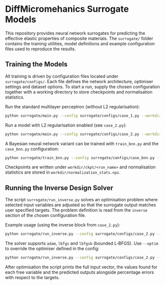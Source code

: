 # DiffMicromehanics Surrogate Models

This repository provides neural network surrogates for predicting the effective elastic properties of composite materials. The `surrogate/` folder contains the training utilities, model definitions and example configuration files used to reproduce the results.

## Training the Models

All training is driven by configuration files located under `surrogate/configs/`. Each file defines the network architecture, optimiser settings and dataset options. To start a run, supply the chosen configuration together with a working directory to store checkpoints and normalisation statistics.

Run the standard multilayer perceptron (without L2 regularisation):

```bash
python surrogate/main.py --config surrogate/configs/case_1.py --workdir <path>
```

Run a model with L2 regularisation enabled (see `case_2.py`):

```bash
python surrogate/main.py --config surrogate/configs/case_2.py --workdir <path>
```

A Bayesian neural network variant can be trained with `train_bnn.py` and the `case_bnn.py` configuration:

```bash
python surrogate/train_bnn.py --config surrogate/configs/case_bnn.py --workdir <path>
```

Checkpoints are written under `workdir/ckpt/<run_name>` and normalisation statistics are stored in `workdir/normalization_stats.npz`.

## Running the Inverse Design Solver

The script `surrogate/run_inverse.py` solves an optimisation problem where selected input variables are adjusted so that the surrogate output matches user specified targets. The problem definition is read from the `inverse` section of the chosen configuration file.

Example usage (using the inverse block from `case_2.py`):

```bash
python surrogate/run_inverse.py --config surrogate/configs/case_2.py --workdir <path>
```

The solver supports `adam`, `lbfgs` and `lbfgsb` (bounded L‑BFGS). Use `--optim` to override the optimiser defined in the config:

```bash
python surrogate/run_inverse.py --config surrogate/configs/case_2.py --workdir <path> --optim lbfgsb
```

After optimisation the script prints the full input vector, the values found for each free variable and the predicted outputs alongside percentage errors with respect to the targets.

